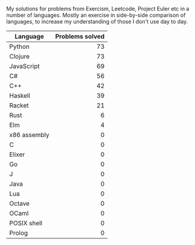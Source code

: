 
My solutions for problems from Exercism, Leetcode, Project Euler etc in a
number of languages. Mostly an exercise in side-by-side comparison of languages,
to increase my understanding of those I don't use day to day.

| Language | Problems solved |
| --- | --: |
| Python | 73 |
| Clojure | 73 |
| JavaScript | 69 |
| C# | 56 |
| C++ | 42 |
| Haskell | 39 |
| Racket | 21 |
| Rust | 6 |
| Elm | 4 |
| x86 assembly | 0 |
| C | 0 |
| Elixer | 0 |
| Go | 0 |
| J | 0 |
| Java | 0 |
| Lua | 0 |
| Octave | 0 |
| OCaml | 0 |
| POSIX shell | 0 |
| Prolog | 0 |

